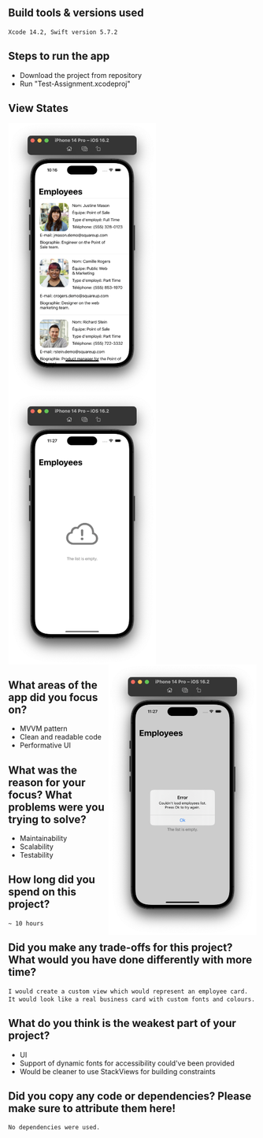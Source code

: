 ## Build tools & versions used
    Xcode 14.2, Swift version 5.7.2

## Steps to run the app
* Download the project from repository
* Run "Test-Assignment.xcodeproj"

## View States

<img src="https://github.com/elina-mns/Test-Assignment/blob/main/Test-Assignment/Assets.xcassets/1.png"
width=300, height=550,
align="left"/>
<img src="https://github.com/elina-mns/Test-Assignment/blob/main/Test-Assignment/Assets.xcassets/2.png"
width=300, height=550,
align="center"/>
<img src="https://github.com/elina-mns/Test-Assignment/blob/main/Test-Assignment/Assets.xcassets/3.png"
width=300, height=550,
align="right"/>

## What areas of the app did you focus on?
* MVVM pattern
* Clean and readable code
* Performative UI

## What was the reason for your focus? What problems were you trying to solve?
* Maintainability
* Scalability
* Testability 

## How long did you spend on this project?
    ~ 10 hours 

## Did you make any trade-offs for this project? What would you have done differently with more time?
    I would create a custom view which would represent an employee card. 
    It would look like a real business card with custom fonts and colours. 

## What do you think is the weakest part of your project?
* UI
* Support of dynamic fonts for accessibility could've been provided
* Would be cleaner to use StackViews for building constraints 


## Did you copy any code or dependencies? Please make sure to attribute them here!
    No dependencies were used. 

